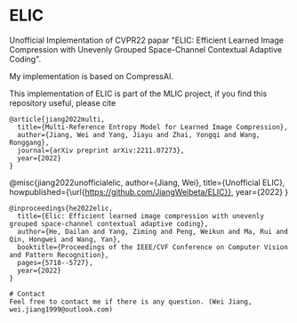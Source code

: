 # ELIC
Unofficial Implementation of CVPR22 papar "ELIC: Efficient Learned Image Compression with Unevenly Grouped Space-Channel Contextual Adaptive Coding".

My implementation is based on CompressAI.

This implementation of ELIC is part of the MLIC project, if you find this repository useful, please cite

```
@article{jiang2022multi,
  title={Multi-Reference Entropy Model for Learned Image Compression},
  author={Jiang, Wei and Yang, Jiayu and Zhai, Yongqi and Wang, Ronggang},
  journal={arXiv preprint arXiv:2211.07273},
  year={2022}
}

```
@misc{jiang2022unofficialelic,
    author={Jiang, Wei},
    title={Unofficial ELIC},
    howpublished={\url{https://github.com/JiangWeibeta/ELIC}},
    year={2022}
}

```
@inproceedings{he2022elic,
  title={Elic: Efficient learned image compression with unevenly grouped space-channel contextual adaptive coding},
  author={He, Dailan and Yang, Ziming and Peng, Weikun and Ma, Rui and Qin, Hongwei and Wang, Yan},
  booktitle={Proceedings of the IEEE/CVF Conference on Computer Vision and Pattern Recognition},
  pages={5718--5727},
  year={2022}
}

# Contact
Feel free to contact me if there is any question. (Wei Jiang, wei.jiang1999@outlook.com)
